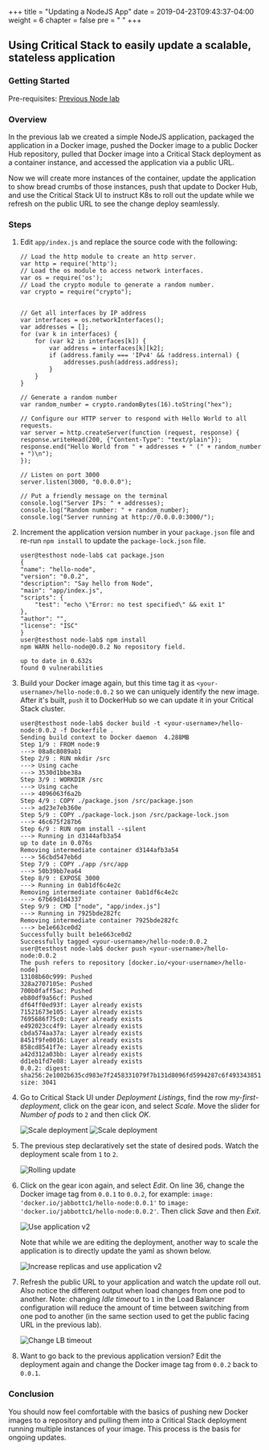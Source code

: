 +++
title = "Updating a NodeJS App"
date = 2019-04-23T09:43:37-04:00
weight = 6
chapter = false
pre = "<i class='fab fa-node'></i> "
+++

## Using Critical Stack to easily update a scalable, stateless application
### Getting Started
Pre-requisites:  [Previous Node lab](../deploystateless)

### Overview
In the previous lab we created a simple NodeJS application,
packaged the application in a Docker image,
pushed the Docker image to a public Docker Hub repository,
pulled that Docker image into a Critical Stack deployment as a container instance,
and accessed the application via a public URL.

Now we will create more instances of the container,
update the application to show bread crumbs of those instances,
push that update to Docker Hub,
and use the Critical Stack UI to instruct K8s to roll out the update while we refresh on the public URL to see the change deploy seamlessly.

### Steps
1. Edit `app/index.js` and replace the source code with the following:
    ```
    // Load the http module to create an http server.
    var http = require('http');
    // Load the os module to access network interfaces.
    var os = require('os');
    // Load the crypto module to generate a random number.
    var crypto = require("crypto");


    // Get all interfaces by IP address
    var interfaces = os.networkInterfaces();
    var addresses = [];
    for (var k in interfaces) {
        for (var k2 in interfaces[k]) {
            var address = interfaces[k][k2];
            if (address.family === 'IPv4' && !address.internal) {
                addresses.push(address.address);
            }
        }
    }

    // Generate a random number
    var random_number = crypto.randomBytes(16).toString("hex");

    // Configure our HTTP server to respond with Hello World to all requests.
    var server = http.createServer(function (request, response) {
    response.writeHead(200, {"Content-Type": "text/plain"});
    response.end("Hello World from " + addresses + " (" + random_number + ")\n");
    });

    // Listen on port 3000
    server.listen(3000, "0.0.0.0");

    // Put a friendly message on the terminal
    console.log("Server IPs: " + addresses);
    console.log("Random number: " + random_number);
    console.log("Server running at http://0.0.0.0:3000/");
    ```

1. Increment the application version number in your `package.json` file and re-run `npm install` to update the `package-lock.json` file.

    ```console
    user@testhost node-lab$ cat package.json
    {
    "name": "hello-node",
    "version": "0.0.2",
    "description": "Say hello from Node",
    "main": "app/index.js",
    "scripts": {
        "test": "echo \"Error: no test specified\" && exit 1"
    },
    "author": "",
    "license": "ISC"
    }
    user@testhost node-lab$ npm install
    npm WARN hello-node@0.0.2 No repository field.

    up to date in 0.632s
    found 0 vulnerabilities
    ```

1. Build your Docker image again, but this time tag it as `<your-username>/hello-node:0.0.2` so we can uniquely identify the new image. After it's built, `push` it to DockerHub so we can update it in your Critical Stack cluster.

    ```console
    user@testhost node-lab$ docker build -t <your-username>/hello-node:0.0.2 -f Dockerfile .
    Sending build context to Docker daemon  4.288MB
    Step 1/9 : FROM node:9
    ---> 08a8c8089ab1
    Step 2/9 : RUN mkdir /src
    ---> Using cache
    ---> 3530d1bbe38a
    Step 3/9 : WORKDIR /src
    ---> Using cache
    ---> 4096063f6a2b
    Step 4/9 : COPY ./package.json /src/package.json
    ---> ad23e7eb360e
    Step 5/9 : COPY ./package-lock.json /src/package-lock.json
    ---> 46c675f287b6
    Step 6/9 : RUN npm install --silent
    ---> Running in d3144afb3a54
    up to date in 0.076s
    Removing intermediate container d3144afb3a54
    ---> 56cbd547eb6d
    Step 7/9 : COPY ./app /src/app
    ---> 50b39bb7ea64
    Step 8/9 : EXPOSE 3000
    ---> Running in 0ab1df6c4e2c
    Removing intermediate container 0ab1df6c4e2c
    ---> 67b69d1d4337
    Step 9/9 : CMD ["node", "app/index.js"]
    ---> Running in 7925bde282fc
    Removing intermediate container 7925bde282fc
    ---> be1e663ce0d2
    Successfully built be1e663ce0d2
    Successfully tagged <your-username>/hello-node:0.0.2
    user@testhost node-lab$ docker push <your-username>/hello-node:0.0.2
    The push refers to repository [docker.io/<your-username>/hello-node]
    13108b60c999: Pushed
    328a2707105e: Pushed
    700b0faff5ac: Pushed
    eb80df9a56cf: Pushed
    df64ff0ed93f: Layer already exists
    71521673e105: Layer already exists
    7695686f75c0: Layer already exists
    e492023cc4f9: Layer already exists
    cbda574aa37a: Layer already exists
    8451f9fe0016: Layer already exists
    858cd8541f7e: Layer already exists
    a42d312a03bb: Layer already exists
    dd1eb1fd7e08: Layer already exists
    0.0.2: digest: sha256:2e1002b635cd983e7f2458331079f7b131d8096fd5994287c6f4933438513367 size: 3041
    ```

1. Go to Critical Stack UI under *Deployment Listings*, find the row *my-first-deployment*, click on the gear icon, and select *Scale*.  Move the slider for *Number of pods* to `2` and then click *OK*.

    ![Scale deployment](../../../images/featurelabs/node/ScaleDeployment1.png "Scale deployment")
    ![Scale deployment](../../../images/featurelabs/node/ScaleDeployment2.png "Scale deployment")

1. The previous step declaratively set the state of desired pods. Watch the deployment scale from `1` to `2`.

    ![Rolling update](../../../images/featurelabs/node/RollingUpdate.png "Rolling update")

1. Click on the gear icon again, and select *Edit*.  On line 36, change the Docker image tag from `0.0.1` to `0.0.2`, for example: `image: 'docker.io/jabbottc1/hello-node:0.0.1'` to `image: 'docker.io/jabbottc1/hello-node:0.0.2'`.  Then click *Save* and then *Exit*.

    ![Use application v2](../../../images/featurelabs/node/UseApplicationv2.png "Use application v2")

    Note that while we are editing the deployment, another way to scale the application is to directly update the yaml as shown below.

    ![Increase replicas and use application v2](../../../images/featurelabs/node/IncreaseReplicasAndUseApplicationv2.png "Increase replicas and use application v2")

1. Refresh the public URL to your application and watch the update roll out.  Also notice the different output when load changes from one pod to another.  Note: changing *Idle timeout* to `1` in the Load Balancer configuration will reduce the amount of time between switching from one pod to another (in the same section used to get the public facing URL in the previous lab).

    ![Change LB timeout](../../../images/featurelabs/node/ChangingLBTimeout.png "Change LB timeout")

1. Want to go back to the previous application version?  Edit the deployment again and change the Docker image tag from `0.0.2` back to `0.0.1`.

### Conclusion
You should now feel comfortable with the basics of pushing new Docker images to a repository and pulling them into a Critical Stack deployment running multiple instances of your image.  This process is the basis for ongoing updates.
